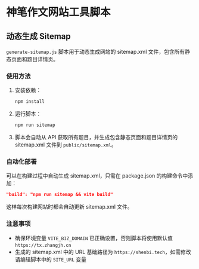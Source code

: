 # 神笔作文网站工具脚本

## 动态生成 Sitemap

`generate-sitemap.js` 脚本用于动态生成网站的 sitemap.xml 文件，包含所有静态页面和题目详情页。

### 使用方法

1. 安装依赖：
   ```bash
   npm install
   ```

2. 运行脚本：
   ```bash
   npm run sitemap
   ```

3. 脚本会自动从 API 获取所有题目，并生成包含静态页面和题目详情页的 sitemap.xml 文件到 `public/sitemap.xml`。

### 自动化部署

可以在构建过程中自动生成 sitemap.xml，只需在 package.json 的构建命令中添加：

```json
"build": "npm run sitemap && vite build"
```

这样每次构建网站时都会自动更新 sitemap.xml 文件。

### 注意事项

- 确保环境变量 `VITE_BIZ_DOMAIN` 已正确设置，否则脚本将使用默认值 `https://tx.zhangjh.cn`
- 生成的 sitemap.xml 中的 URL 基础路径为 `https://shenbi.tech`，如需修改请编辑脚本中的 `SITE_URL` 变量